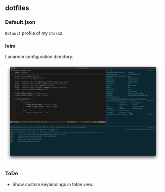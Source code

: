 ## dotfiles

### Default.json

`Default` profile of my `Iterm2`.

### lvim

Lunarvim configuration directory.

![View](./view.png)

### ToDo

- Show custom keybindings in table view.
